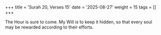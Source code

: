 +++
title = 'Surah 20, Verses 15'
date = '2025-08-27'
weight = 15
tags = []
+++

The Hour is sure to come. My Will is to keep it hidden, so that every soul may be rewarded according to their efforts.